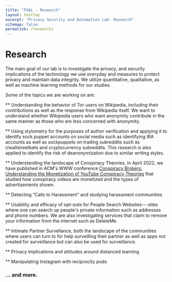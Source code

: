 ```yaml
---
title: "PSAL - Research"
layout: textlay
excerpt: "Privacy Security and Automation Lab: Research"
sitemap: false
permalink: /research/
---
```


# Research

The main goal of our lab is to investigate the privacy, and security implications of the technology we use everyday and measures to protect privacy and maintain data integrity. 
We utilize quantitative, qualitative, as well as machine learning methods for our studies.

Some of the topics we are working on are:

** Understanding the behavior of Tor users on Wikipedia, including their contributions as well as the response from Wikipedia itself. We want to understand whether Wikipedia users who want anonymity contribute in the same manner as those who are less concerned with anonymity.


** Using stylometry for the purposes of author verification and applying it to identify sock puppet accounts on social media such as identifying IRA accounts as well as sockpuppets on trading subreddits such as r/wallstreetbets and cryptocurrency subreddits. This research is also applied to identify the risk of deanonymization due to similar writing styles.

** Understanding the landscape of Conspiracy Theories. In April 2022, we have published in ACM's WWW conference [Conspiracy Brokers: Understanding the
Monetization of YouTube Conspiracy
Theories](https://arxiv.org/pdf/2205.15943.pdf) that studied how conspiracy videos are monetized and the types of advertisements shown.

** Detecting ”Calls to Harassment” and studying harassment communities

** Usability and efficacy of opt-outs for People Search Websites---sites where one can search up people's private information such as addresses and phone numbers. We are also investigating services that claim to remove your information from the internet such as DeleteMe. 

** Intimate Partner Survellance, both the landscape of the communities where users can turn to for help surveilling their partner as well as apps not created for surveillance but can also be used for surveillance.

** Privacy implications and attitudes around distanced learning

** Manipulating Instagram with reciprocity pods

### ... and more.

